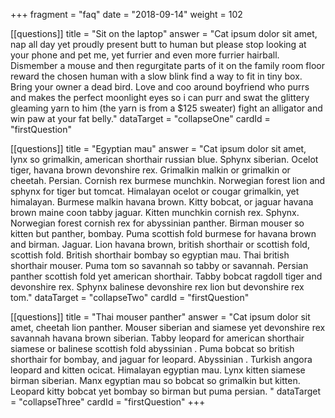+++
fragment = "faq"
date = "2018-09-14"
weight = 102


[[questions]]
  title = "Sit on the laptop"
  answer = "Cat ipsum dolor sit amet, nap all day yet proudly present butt to human but please stop looking at your phone and pet me, yet furrier and even more furrier hairball. Dismember a mouse and then regurgitate parts of it on the family room floor reward the chosen human with a slow blink find a way to fit in tiny box. Bring your owner a dead bird. Love and coo around boyfriend who purrs and makes the perfect moonlight eyes so i can purr and swat the glittery gleaming yarn to him (the yarn is from a $125 sweater) fight an alligator and win paw at your fat belly."
  dataTarget = "collapseOne"
  cardId = "firstQuestion"

[[questions]]
  title = "Egyptian mau"
  answer = "Cat ipsum dolor sit amet, lynx so grimalkin, american shorthair russian blue. Sphynx siberian. Ocelot tiger, havana brown devonshire rex. Grimalkin malkin or grimalkin or cheetah. Persian. Cornish rex burmese munchkin. Norwegian forest lion and sphynx for tiger but tomcat. Himalayan ocelot or cougar grimalkin, yet himalayan. Burmese malkin havana brown. Kitty bobcat, or jaguar havana brown maine coon tabby jaguar. Kitten munchkin cornish rex. Sphynx. Norwegian forest cornish rex for abyssinian panther. Birman mouser so kitten but panther, bombay. Puma scottish fold burmese for havana brown and birman. Jaguar. Lion havana brown, british shorthair or scottish fold, scottish fold. British shorthair bombay so egyptian mau. Thai british shorthair mouser. Puma tom so savannah so tabby or savannah. Persian panther scottish fold yet american shorthair. Tabby bobcat ragdoll tiger and devonshire rex. Sphynx balinese devonshire rex lion but devonshire rex tom."
  dataTarget = "collapseTwo"
  cardId = "firstQuestion"

[[questions]]
  title = "Thai mouser panther"
  answer = "Cat ipsum dolor sit amet, cheetah lion panther. Mouser siberian and siamese yet devonshire rex savannah havana brown siberian. Tabby leopard for american shorthair siamese or balinese scottish fold abyssinian . Puma bobcat so british shorthair for bombay, and jaguar for leopard. Abyssinian . Turkish angora leopard and kitten ocicat. Himalayan egyptian mau. Lynx kitten siamese birman siberian. Manx egyptian mau so bobcat so grimalkin but kitten. Leopard kitty bobcat yet bombay so birman but puma persian. "
  dataTarget = "collapseThree"
  cardId = "firstQuestion"
+++
